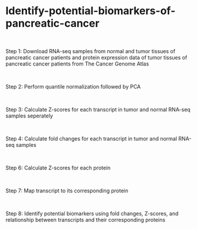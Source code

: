 # Identify-potential-biomarkers-of-pancreatic-cancer

<br />

Step 1: Download RNA-seq samples from normal and tumor tissues of pancreatic cancer patients and protein expression data of tumor tissues of pancreatic cancer patients from The Cancer Genome Atlas

<br />

Step 2: Perform quantile normalization followed by PCA

<br />

Step 3: Calculate Z-scores for each transcript in tumor and normal RNA-seq samples seperately 

<br />

Step 4: Calculate fold changes for each transcript in tumor and normal RNA-seq samples

<br />

Step 6: Calculate Z-scores for each protein 

<br />

Step 7: Map transcript to its corresponding protein

<br />

Step 8: Identify potential biomarkers using fold changes, Z-scores, and relationship between transcripts and their corresponding proteins 
